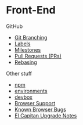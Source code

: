 # Front-End

GitHub
  - [Git Branching](./github/git-branching.md)
  - [Labels](./github/labels.md)
  - [Milestones](./github/milestones.md)
  - [Pull Requests (PRs)](./github/pull-requests.md)
  - [Rebasing](./github/rebasing.md)

Other stuff
- [npm](./npm.md)
- [environments](../sysops/environments.md)
- [devbox](./devbox.md)
- [Browser Support](./browser-support.md)
- [Known Browser Bugs](./browser-bugs.md)
- [El Capitan Upgrade Notes](./el-capitan.md)
